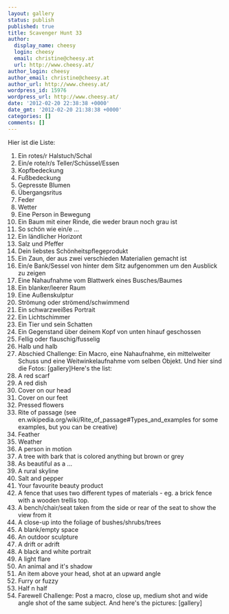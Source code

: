 ```yaml
---
layout: gallery
status: publish
published: true
title: Scavenger Hunt 33
author:
  display_name: cheesy
  login: cheesy
  email: christine@cheesy.at
  url: http://www.cheesy.at/
author_login: cheesy
author_email: christine@cheesy.at
author_url: http://www.cheesy.at/
wordpress_id: 15976
wordpress_url: http://www.cheesy.at/
date: '2012-02-20 22:38:38 +0000'
date_gmt: '2012-02-20 21:38:38 +0000'
categories: []
comments: []
---
```

<!--:de-->Hier ist die Liste:
1. Ein rotes/r Halstuch/Schal
2. Ein/e rote/r/s Teller/Schüssel/Essen
3. Kopfbedeckung
4. Fußbedeckung
5. Gepresste Blumen
6. Übergangsritus
7. Feder
8. Wetter
9. Eine Person in Bewegung
10. Ein Baum mit einer Rinde, die weder braun noch grau ist
11. So schön wie ein/e ...
12. Ein ländlicher Horizont
13. Salz und Pfeffer
14. Dein liebstes Schönheitspflegeprodukt
15. Ein Zaun, der aus zwei verschieden Materialien gemacht ist
16. Ein/e Bank/Sessel von hinter dem Sitz aufgenommen um den Ausblick zu zeigen
17. Eine Nahaufnahme vom Blattwerk eines Busches/Baumes
18. Ein blanker/leerer Raum
19. Eine Außenskulptur
20. Strömung oder strömend/schwimmend
21. Ein schwarzweißes Portrait
22. Ein Lichtschimmer
23. Ein Tier und sein Schatten
24. Ein Gegenstand über deinem Kopf von unten hinauf geschossen
25. Fellig oder flauschig/fusselig
26. Halb und halb
27. Abschied
Challenge: Ein Macro, eine Nahaufnahme, ein mittelweiter Schuss und eine Weitwinkelaufnahme vom selben Objekt.
Und hier sind die Fotos:
[gallery]<!--:--><!--:en-->Here's the list:
1. A red scarf
2. A red dish
3. Cover on our head
4. Cover on our feet
5. Pressed flowers
6. Rite of passage (see en.wikipedia.org/wiki/Rite\_of\_passage#Types\_and\_examples for some examples, but you can be creative)
7. Feather
8. Weather
9. A person in motion
10. A tree with bark that is colored anything but brown or grey
11. As beautiful as a ...
12. A rural skyline
13. Salt and pepper
14. Your favourite beauty product
15. A fence that uses two different types of materials - eg. a brick fence with a wooden trellis top.
16. A bench/chair/seat taken from the side or rear of the seat to show the view from it
17. A close-up into the foliage of bushes/shrubs/trees
18. A blank/empty space
19. An outdoor sculpture
20. A drift or adrift
21. A black and white portrait
22. A light flare
23. An animal and it's shadow
24. An item above your head, shot at an upward angle
25. Furry or fuzzy
26. Half n half
27. Farewell
Challenge: Post a macro, close up, medium shot and wide angle shot of the same subject.
And here's the pictures:
[gallery]<!--:-->

